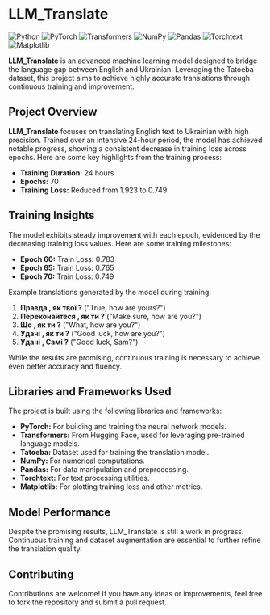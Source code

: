 # LLM_Translate

![Python](https://img.shields.io/badge/Python-3.8%2B-blue)
![PyTorch](https://img.shields.io/badge/PyTorch-1.7%2B-red)
![Transformers](https://img.shields.io/badge/Transformers-4.0%2B-purple)
![NumPy](https://img.shields.io/badge/NumPy-1.19%2B-orange)
![Pandas](https://img.shields.io/badge/Pandas-1.1%2B-green)
![Torchtext](https://img.shields.io/badge/Torchtext-0.8%2B-blue)
![Matplotlib](https://img.shields.io/badge/Matplotlib-3.3%2B-yellow)

**LLM_Translate** is an advanced machine learning model designed to bridge the language gap between English and Ukrainian. Leveraging the Tatoeba dataset, this project aims to achieve highly accurate translations through continuous training and improvement. 

## Project Overview

**LLM_Translate** focuses on translating English text to Ukrainian with high precision. Trained over an intensive 24-hour period, the model has achieved notable progress, showing a consistent decrease in training loss across epochs. Here are some key highlights from the training process:

- **Training Duration:** 24 hours
- **Epochs:** 70
- **Training Loss:** Reduced from 1.923 to 0.749

## Training Insights

The model exhibits steady improvement with each epoch, evidenced by the decreasing training loss values. Here are some training milestones:

- **Epoch 60:** Train Loss: 0.783
- **Epoch 65:** Train Loss: 0.765
- **Epoch 70:** Train Loss: 0.749

Example translations generated by the model during training:

1. **Правда , як твої ?** ("True, how are yours?")
2. **Переконайтеся , як ти ?** ("Make sure, how are you?")
3. **Що , як ти ?** ("What, how are you?")
4. **Удачі , як ти ?** ("Good luck, how are you?")
5. **Удачі , Самі ?** ("Good luck, Sam?")

While the results are promising, continuous training is necessary to achieve even better accuracy and fluency.

## Libraries and Frameworks Used

The project is built using the following libraries and frameworks:

- **PyTorch:** For building and training the neural network models.
- **Transformers:** From Hugging Face, used for leveraging pre-trained language models.
- **Tatoeba:** Dataset used for training the translation model.
- **NumPy:** For numerical computations.
- **Pandas:** For data manipulation and preprocessing.
- **Torchtext:** For text processing utilities.
- **Matplotlib:** For plotting training loss and other metrics.

## Model Performance
Despite the promising results, LLM_Translate is still a work in progress. Continuous training and dataset augmentation are essential to further refine the translation quality.

## Contributing
Contributions are welcome! If you have any ideas or improvements, feel free to fork the repository and submit a pull request.
